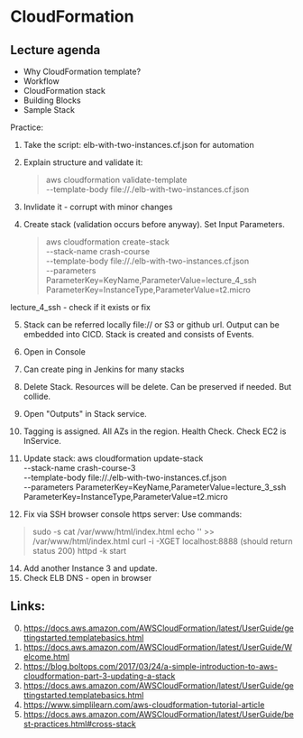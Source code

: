 # CloudFormation


## Lecture agenda

  * Why CloudFormation template?
  * Workflow
  * CloudFormation stack
  * Building Blocks
  * Sample Stack
  
Practice:
  
1. Take the script: elb-with-two-instances.cf.json for automation
2. Explain structure and validate it:
	>aws cloudformation validate-template \
--template-body file://./elb-with-two-instances.cf.json

3. Invlidate it - corrupt with minor changes
4. Create stack (validation occurs before anyway). Set Input Parameters.

	>aws cloudformation create-stack \
--stack-name crash-course \
--template-body file://./elb-with-two-instances.cf.json \
--parameters ParameterKey=KeyName,ParameterValue=lecture_4_ssh ParameterKey=InstanceType,ParameterValue=t2.micro

lecture_4_ssh - check if it exists or fix

5. Stack can be referred locally file:// or S3 or github url. Output can be embedded into CICD.
   Stack is created and consists of Events.
6. Open in Console
7. Can create ping in Jenkins for many stacks
8. Delete Stack. Resources will be delete. Can be preserved if needed. But collide.
9. Open "Outputs" in Stack service.
10. Tagging is assigned. All AZs in the region. Health Check. Check EC2 is InService.

12. Update stack:
	aws cloudformation update-stack \
--stack-name crash-course-3 \
--template-body file://./elb-with-two-instances.cf.json \
--parameters ParameterKey=KeyName,ParameterValue=lecture_3_ssh ParameterKey=InstanceType,ParameterValue=t2.micro

13. Fix via SSH browser console https server:
  Use commands:  
  >sudo -s
  >cat /var/www/html/index.html
  >echo '<html></html>' >> /var/www/html/index.html
  >curl -i -XGET localhost:8888 (should return status 200)
  > httpd -k start
  
14. Add another Instance 3 and update.
15. Check ELB DNS - open in browser

## Links:
0. https://docs.aws.amazon.com/AWSCloudFormation/latest/UserGuide/gettingstarted.templatebasics.html
1. https://docs.aws.amazon.com/AWSCloudFormation/latest/UserGuide/Welcome.html
2. https://blog.boltops.com/2017/03/24/a-simple-introduction-to-aws-cloudformation-part-3-updating-a-stack
3. https://docs.aws.amazon.com/AWSCloudFormation/latest/UserGuide/gettingstarted.templatebasics.html
4. https://www.simplilearn.com/aws-cloudformation-tutorial-article
5. https://docs.aws.amazon.com/AWSCloudFormation/latest/UserGuide/best-practices.html#cross-stack